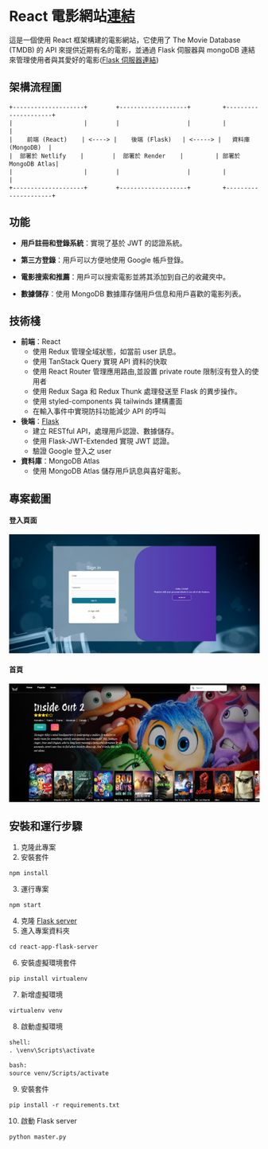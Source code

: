 # React 電影網站[連結](https://movieeeeeeeeee.netlify.app)

這是一個使用 React 框架構建的電影網站，它使用了 The Movie Database (TMDB) 的 API 來提供近期有名的電影，並通過 Flask 伺服器與 mongoDB 連結來管理使用者與其愛好的電影([Flask 伺服器連結](https://github.com/lleooo/react-app-flask-server))

## 架構流程圖

```plaintext
+--------------------+        +-------------------+         +---------------------+
|                    |        |                   |         |                     |
|    前端 (React)    | <----> |    後端 (Flask)   | <-----> |   資料庫 (MongoDB)  |
|  部署於 Netlify    |        |  部署於 Render    |         | 部署於 MongoDB Atlas|
|                    |        |                   |         |                     |
+--------------------+        +-------------------+         +---------------------+
```

## 功能

- **用戶註冊和登錄系統**：實現了基於 JWT 的認證系統。

- **第三方登錄**：用戶可以方便地使用 Google 帳戶登錄。

- **電影搜索和推薦**：用戶可以搜索電影並將其添加到自己的收藏夾中。

- **數據儲存**：使用 MongoDB 數據庫存儲用戶信息和用戶喜歡的電影列表。

## 技術棧

- **前端**：React
  - 使用 Redux 管理全域狀態，如當前 user 訊息。
  - 使用 TanStack Query 實現 API 資料的快取
  - 使用 React Router 管理應用路由,並設置 private route 限制沒有登入的使用者
  - 使用 Redux Saga 和 Redux Thunk 處理發送至 Flask 的異步操作。
  - 使用 styled-components 與 tailwinds 建構畫面
  - 在輸入事件中實現防抖功能減少 API 的呼叫
- **後端**：[Flask](https://github.com/lleooo/react-app-flask-server)
  - 建立 RESTful API，處理用戶認證、數據儲存。
  - 使用 Flask-JWT-Extended 實現 JWT 認證。
  - 驗證 Google 登入之 user
- **資料庫**：MongoDB Atlas
  - 使用 MongoDB Atlas 儲存用戶訊息與喜好電影。

## 專案截圖

#### 登入頁面

![登錄頁面截圖](/screenShot1.png)

#### 首頁

![首頁截圖](/screenShot2.png)

## 安裝和運行步驟

1. 克隆此專案
2. 安裝套件

```
npm install
```

3. 運行專案

```
npm start
```

4. 克隆 [Flask server](https://github.com/lleooo/react-app-flask-server)
5. 進入專案資料夾

```
cd react-app-flask-server
```

6. 安裝虛擬環境套件

```
pip install virtualenv
```

7. 新增虛擬環境

```
virtualenv venv
```

8. 啟動虛擬環境

```
shell:
. \venv\Scripts\activate
```

```
bash:
source venv/Scripts/activate
```

9. 安裝套件

```
pip install -r requirements.txt
```

10. 啟動 Flask server

```
python master.py
```
